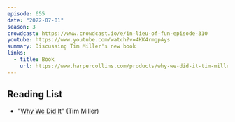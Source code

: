 ```yaml
---
episode: 655
date: "2022-07-01"
season: 3
crowdcast: https://www.crowdcast.io/e/in-lieu-of-fun-episode-310
youtube: https://www.youtube.com/watch?v=4KK4rmgpAys
summary: Discussing Tim Miller's new book
links:
  - title: Book
    url: https://www.harpercollins.com/products/why-we-did-it-tim-miller
---
```


## Reading List

- "[Why We Did It][book]" (Tim Miller)

[book]: https://www.harpercollins.com/products/why-we-did-it-tim-miller

